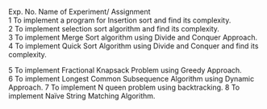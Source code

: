 Exp. No. Name of Experiment/ Assignment  
1 To implement a program for Insertion sort and find its complexity.  
2 To implement selection sort algorithm and find its complexity.  
3 To implement Merge Sort algorithm using Divide and Conquer Approach.  
4 To implement Quick Sort Algorithm using Divide and Conquer and find its complexity.

  5 To implement Fractional Knapsack Problem using Greedy Approach.  
6 To implement Longest Common Subsequence Algorithm using Dynamic Approach.  7 To implement N queen problem using backtracking. 
8 
To implement Naïve String Matching Algorithm. 

